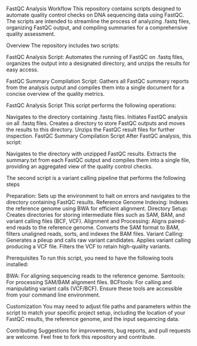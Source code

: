 
FastQC Analysis Workflow
This repository contains scripts designed to automate quality control checks on DNA sequencing data using FastQC. The scripts are intended to streamline the process of analyzing .fastq files, organizing FastQC output, and compiling summaries for a comprehensive quality assessment.

Overview
The repository includes two scripts:

FastQC Analysis Script: Automates the running of FastQC on .fastq files, organizes the output into a designated directory, and unzips the results for easy access.

FastQC Summary Compilation Script: Gathers all FastQC summary reports from the analysis output and compiles them into a single document for a concise overview of the quality metrics.

FastQC Analysis Script
This script performs the following operations:

Navigates to the directory containing .fastq files.
Initiates FastQC analysis on all .fastq files.
Creates a directory to store FastQC outputs and moves the results to this directory.
Unzips the FastQC result files for further inspection.
FastQC Summary Compilation Script
After FastQC analysis, this script:

Navigates to the directory with unzipped FastQC results.
Extracts the summary.txt from each FastQC output and compiles them into a single file, providing an aggregated view of the quality control checks.

The second script is a variant calling pipeline that performs the following steps

Preparation: Sets up the environment to halt on errors and navigates to the directory containing FastQC results.
Reference Genome Indexing: Indexes the reference genome using BWA for efficient alignment.
Directory Setup: Creates directories for storing intermediate files such as SAM, BAM, and variant calling files (BCF, VCF).
Alignment and Processing:
Aligns paired-end reads to the reference genome.
Converts the SAM format to BAM, filters unaligned reads, sorts, and indexes the BAM files.
Variant Calling:
Generates a pileup and calls raw variant candidates.
Applies variant calling producing a VCF file.
Filters the VCF to retain high-quality variants.

Prerequisites
To run this script, you need to have the following tools installed:

BWA: For aligning sequencing reads to the reference genome.
Samtools: For processing SAM/BAM alignment files.
BCFtools: For calling and manipulating variant calls (VCF/BCF).
Ensure these tools are accessible from your command line environment.

Customization
You may need to adjust file paths and parameters within the script to match your specific project setup, including the location of your FastQC results, the reference genome, and the input sequencing data.

Contributing
Suggestions for improvements, bug reports, and pull requests are welcome. Feel free to fork this repository and contribute.

